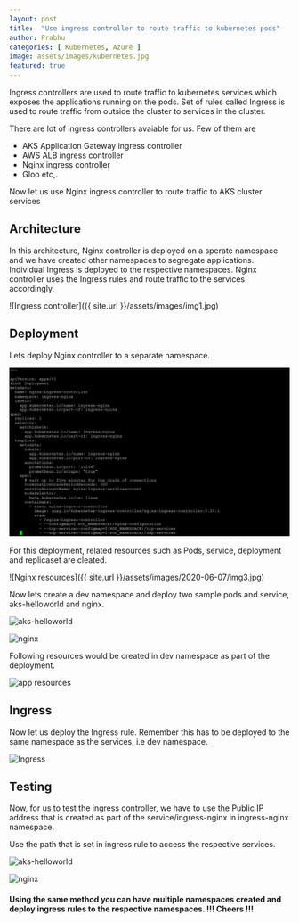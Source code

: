 ```yaml
---
layout: post
title:  "Use ingress controller to route traffic to kubernetes pods"
author: Prabhu
categories: [ Kubernetes, Azure ]
image: assets/images/kubernetes.jpg
featured: true
---
```


Ingress controllers are used to route traffic to kubernetes services which exposes the applications running on the pods. Set of rules called Ingress is used to route traffic from outside the cluster to services in the cluster.


There are lot of ingress controllers avaiable for us. Few of them are
* AKS Application Gateway ingress controller
* AWS ALB ingress controller
* Nginx ingress controller
* Gloo
etc,.

Now let us use Nginx ingress controller to route traffic to AKS cluster services


## Architecture

In this architecture, Nginx controller is deployed on a sperate namespace and we have created other namespaces to segregate applications. Individual Ingress is deployed to the respective namespaces. Nginx controller uses the Ingress rules and route traffic to the services accordingly.

![Ingress controller]({{ site.url }}/assets/images/img1.jpg)

## Deployment

Lets deploy Nginx controller to a separate namespace.

![Nginx controller](/assets/images/2020-06-07/img2.jpg)

For this deployment, related resources such as Pods, service, deployment and replicaset are cleated.

![Nginx resources]({{ site.url }}/assets/images/2020-06-07/img3.jpg)

Now lets create a dev namespace and deploy two sample pods and service, aks-helloworld and nginx.

![aks-helloworld]({{site.url}}/assets/images/2020-06-07/img4.jpg)

![nginx]({{site.url}}/assets/images/2020-06-07/img5.jpg)

Following resources would be created in dev namespace as part of the deployment.

![app resources]({{site.url}}/assets/images/2020-06-07/img6.jpg)

## Ingress

Now let us deploy the Ingress rule. Remember this has to be deployed to the same namespace as the services, i.e dev namespace.

![Ingress]({{site.url}}/assets/images/2020-06-07/img7.jpg)

## Testing

Now, for us to test the ingress controller, we have to use the Public IP address that is created as part of the service/ingress-nginx in ingress-nginx namespace.

Use the path that is set in ingress rule to access the respective services.

![aks-helloworld]({{site.url}}/assets/images/2020-06-07/img8.jpg)

![nginx]({{site.url}}/assets/images/2020-06-07/img9.jpg)


#### Using the same method you can have multiple namespaces created and deploy ingress rules to the respective namespaces. !!! Cheers !!!